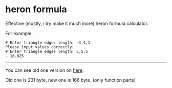# heron formula
Effective (mostly, i try make it much more) heron formula calculator.

For example:
```
# Enter triangle edges length: -3,4,1
Please input values correctly!
# Enter triangle edges length: 5,5,5
- 10.825
```

***

You can see old one version on [here](https://github.com/batuberksahin/heron/blob/4b8157c9165f88c2224f7a3c008e566c9ac024e6/heronFormulu.py "heronFormulu.py").

Old one is 231 byte, new one is 166 byte. (only function parts)
